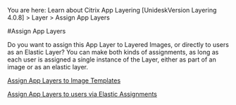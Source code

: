 You are here: Learn about Citrix App Layering [UnideskVersion Layering 4.0.8] > Layer > Assign App Layers
#Assign App Layers
Do you want to assign this App Layer to Layered Images, or directly to users as an Elastic Layer? You can make both kinds of assignments, as long as each user is assigned a single instance of the Layer, either as part of an image or as an elastic layer.
[Assign App Layers to Image Templates](layer_assign_apps_image_template_co4)[            ](layer_assign_apps_image_template_co4)
[Assign App Layers to users via Elastic Assignments](layer_assign_apps_elastic_co4)[            ](layer_assign_apps_elastic_co4)




